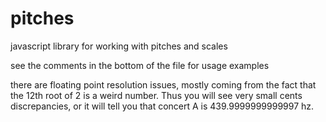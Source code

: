 pitches
=======

javascript library for working with pitches and scales

see the comments in the bottom of the file for usage examples

there are floating point resolution issues, mostly coming from the fact that the 12th root of 2 is a weird number. Thus you will see very small cents discrepancies, or it will tell you that concert A is 439.9999999999997 hz.
